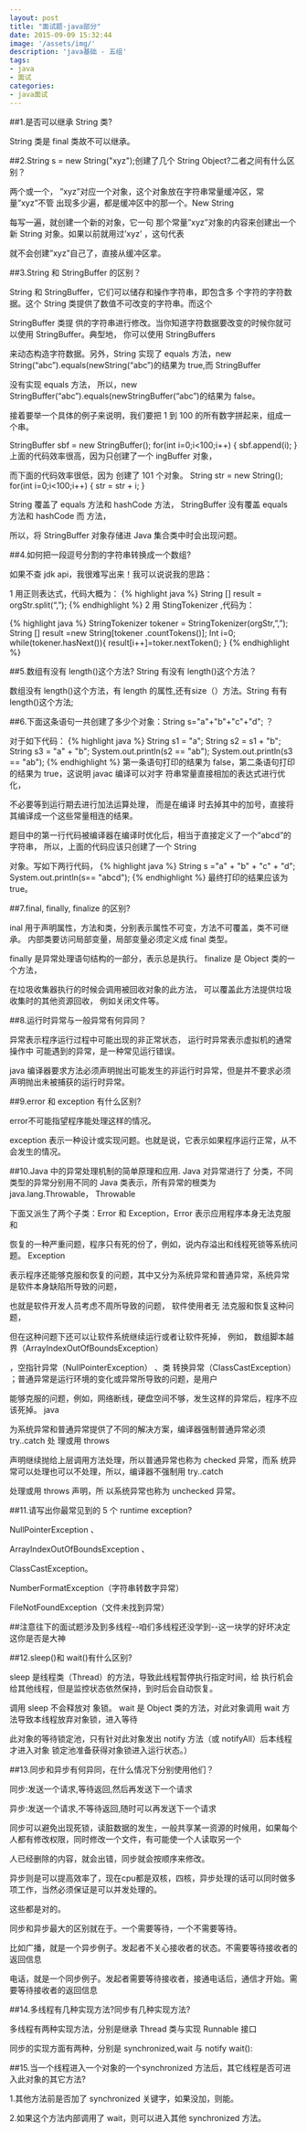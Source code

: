 ```yaml
---
layout: post
title: "面试题-java部分"
date: 2015-09-09 15:32:44
image: '/assets/img/'
description: 'java基础 - 五组'
tags:
- java
- 面试 
categories:
- java面试
---
```


##1.是否可以继承 String 类?

String 类是 final 类故不可以继承。

##2.String s = new String("xyz");创建了几个 String Object?二者之间有什么区别？

两个或一个， ”xyz”对应一个对象，这个对象放在字符串常量缓冲区，常量”xyz”不管 出现多少遍，都是缓冲区中的那一个。New String 

每写一遍，就创建一个新的对象，它一句 那个常量”xyz”对象的内容来创建出一个新 String 对象。如果以前就用过’xyz’ ，这句代表

 就不会创建”xyz”自己了，直接从缓冲区拿。

 ##3.String 和 StringBuffer 的区别？

 String 和 StringBuffer，它们可以储存和操作字符串，即包含多 个字符的字符数据。这个 String 类提供了数值不可改变的字符串。而这个 

 StringBuffer 类提 供的字符串进行修改。当你知道字符数据要改变的时候你就可以使用 StringBuffer。典型地， 你可以使用 StringBuffers 

 来动态构造字符数据。另外，String 实现了 equals 方法，new String(“abc”).equals(newString(“abc”)的结果为 true,而 StringBuffer 

 没有实现 equals 方法， 所以，new StringBuffer(“abc”).equals(newStringBuffer(“abc”)的结果为 false。 

 接着要举一个具体的例子来说明，我们要把 1 到 100 的所有数字拼起来，组成一个串。

  StringBuffer sbf = new StringBuffer(); for(int i=0;i<100;i++) { sbf.append(i); } 上面的代码效率很高，因为只创建了一个 ingBuffer 对象，

  而下面的代码效率很低，因为 创建了 101 个对象。 String str = new String(); for(int i=0;i<100;i++) { str = str + i; } 

  String 覆盖了 equals 方法和 hashCode 方法， StringBuffer 没有覆盖 equals 方法和 hashCode 而 方法，

  所以，将 StringBuffer 对象存储进 Java 集合类中时会出现问题。 

  ##4.如何把一段逗号分割的字符串转换成一个数组? 

  如果不查 jdk api，我很难写出来！我可以说说我的思路： 

  1 用正则表达式，代码大概为：
{% highlight java %}
  String [] result = orgStr.split(“,”); 
{% endhighlight %}
  2 用 StingTokenizer ,代码为：

{% highlight java %}
  StringTokenizer tokener = StringTokenizer(orgStr,”,”);
  String [] result =new String[tokener .countTokens()];
  Int i=0; 
  while(tokener.hasNext()){
  result[i++]=toker.nextToken();
  }
{% endhighlight %}

##5.数组有没有 length()这个方法? String 有没有 length()这个方法？ 

数组没有 length()这个方法，有 length 的属性,还有size（）方法。String 有有 length()这个方法;
 
##6.下面这条语句一共创建了多少个对象：String s="a"+"b"+"c"+"d"; ？

对于如下代码：
{% highlight java %}
String s1 = "a"; 
String s2 = s1 + "b"; 
String s3 = "a" + "b"; 
System.out.println(s2 == "ab"); 
System.out.println(s3 == "ab"); 
{% endhighlight %}
第一条语句打印的结果为 false，第二条语句打印的结果为 true，这说明 javac 编译可以对字 符串常量直接相加的表达式进行优化， 

不必要等到运行期去进行加法运算处理， 而是在编译 时去掉其中的加号，直接将其编译成一个这些常量相连的结果。 

题目中的第一行代码被编译器在编译时优化后，相当于直接定义了一个”abcd”的字符串， 所以，上面的代码应该只创建了一个 String 

对象。写如下两行代码，
{% highlight java %}
String s ="a" + "b" + "c" + "d"; 
System.out.println(s== "abcd"); 
{% endhighlight %}
最终打印的结果应该为 true。 

##7.final, finally, finalize 的区别?

inal 用于声明属性，方法和类，分别表示属性不可变，方法不可覆盖，类不可继承。 内部类要访问局部变量，局部变量必须定义成 final 类型。 

finally 是异常处理语句结构的一部分，表示总是执行。 finalize 是 Object 类的一个方法， 

在垃圾收集器执行的时候会调用被回收对象的此方法， 可以覆盖此方法提供垃圾收集时的其他资源回收， 例如关闭文件等。

##8.运行时异常与一般异常有何异同？

异常表示程序运行过程中可能出现的非正常状态， 运行时异常表示虚拟机的通常操作中 可能遇到的异常，是一种常见运行错误。

java 编译器要求方法必须声明抛出可能发生的非运行时异常，但是并不要求必须声明抛出未被捕获的运行时异常。

##9.error 和 exception 有什么区别? 

error不可能指望程序能处理这样的情况。

exception 表示一种设计或实现问题。也就是说，它表示如果程序运行正常，从不会发生的情况。

##10.Java 中的异常处理机制的简单原理和应用.
Java 对异常进行了 分类，不同类型的异常分别用不同的 Java 类表示，所有异常的根类为 java.lang.Throwable， Throwable 

下面又派生了两个子类：Error 和 Exception，Error 表示应用程序本身无法克服和 

恢复的一种严重问题，程序只有死的份了，例如，说内存溢出和线程死锁等系统问题。 Exception 

表示程序还能够克服和恢复的问题，其中又分为系统异常和普通异常，系统异常 是软件本身缺陷所导致的问题， 

也就是软件开发人员考虑不周所导致的问题， 软件使用者无 法克服和恢复这种问题， 

但在这种问题下还可以让软件系统继续运行或者让软件死掉， 例如， 数组脚本越界（ArrayIndexOutOfBoundsException） 

，空指针异常（NullPointerException） 、类 转换异常（ClassCastException） ；普通异常是运行环境的变化或异常所导致的问题，是用户 

能够克服的问题，例如，网络断线，硬盘空间不够，发生这样的异常后，程序不应该死掉。 java 

为系统异常和普通异常提供了不同的解决方案，编译器强制普通异常必须 try..catch 处 理或用 throws 

声明继续抛给上层调用方法处理，所以普通异常也称为 checked 异常，而系 统异常可以处理也可以不处理，所以，编译器不强制用 try..catch 

处理或用 throws 声明，所 以系统异常也称为 unchecked 异常。 

##11.请写出你最常见到的 5 个 runtime exception?

NullPointerException 、

ArrayIndexOutOfBoundsException 、

ClassCastException。 

NumberFormatException（字符串转数字异常）

FileNotFoundException（文件未找到异常）

##注意往下的面试题涉及到多线程--咱们多线程还没学到--这一块学的好坏决定这你是否是大神

##12.sleep()和 wait()有什么区别? 

sleep 是线程类（Thread）的方法，导致此线程暂停执行指定时间，给 执行机会给其他线程，但是监控状态依然保持，到时后会自动恢复。

调用 sleep 不会释放对 象锁。 wait 是 Object 类的方法，对此对象调用 wait 方法导致本线程放弃对象锁，进入等待 

此对象的等待锁定池，只有针对此对象发出 notify 方法（或 notifyAll）后本线程才进入对象 锁定池准备获得对象锁进入运行状态。）

##13.同步和异步有何异同，在什么情况下分别使用他们？

同步:发送一个请求,等待返回,然后再发送下一个请求 

异步:发送一个请求,不等待返回,随时可以再发送下一个请求 
 
同步可以避免出现死锁，读脏数据的发生，一般共享某一资源的时候用，如果每个人都有修改权限，同时修改一个文件，有可能使一个人读取另一个

人已经删除的内容，就会出错，同步就会按顺序来修改。

异步则是可以提高效率了，现在cpu都是双核，四核，异步处理的话可以同时做多项工作，当然必须保证是可以并发处理的。

这些都是对的。

同步和异步最大的区别就在于。一个需要等待，一个不需要等待。


比如广播，就是一个异步例子。发起者不关心接收者的状态。不需要等待接收者的返回信息

电话，就是一个同步例子。发起者需要等待接收者，接通电话后，通信才开始。需要等待接收者的返回信息

##14.多线程有几种实现方法?同步有几种实现方法? 

多线程有两种实现方法，分别是继承 Thread 类与实现 Runnable 接口

 同步的实现方面有两种，分别是 synchronized,wait 与 notify wait():

 ##15.当一个线程进入一个对象的一个synchronized 方法后，其它线程是否可进入此对象的其它方法? 

 1.其他方法前是否加了 synchronized 关键字，如果没加，则能。 

 2.如果这个方法内部调用了 wait，则可以进入其他 synchronized 方法。

